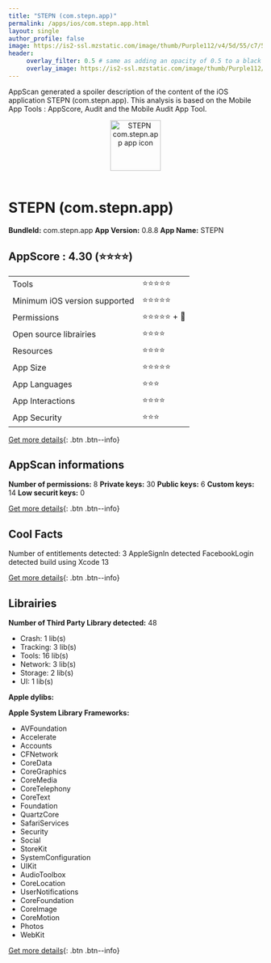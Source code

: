 ```yaml
---
title: "STEPN (com.stepn.app)"
permalink: /apps/ios/com.stepn.app.html
layout: single
author_profile: false
image: https://is2-ssl.mzstatic.com/image/thumb/Purple112/v4/5d/55/c7/5d55c71c-5f6e-0476-8eb6-ba8c15fe37e4/AppIcon-1x_U007emarketing-0-5-0-85-220.png/512x512bb.jpg
header: 
     overlay_filter: 0.5 # same as adding an opacity of 0.5 to a black background
     overlay_image: https://is2-ssl.mzstatic.com/image/thumb/Purple112/v4/5d/55/c7/5d55c71c-5f6e-0476-8eb6-ba8c15fe37e4/AppIcon-1x_U007emarketing-0-5-0-85-220.png/512x512bb.jpg
---
```

AppScan generated a spoiler description of the content of the iOS application STEPN (com.stepn.app). This analysis is based on the Mobile App Tools : AppScore, Audit and the Mobile Audit App Tool.

  
  
<div style="text-align: center;"><img src="https://is2-ssl.mzstatic.com/image/thumb/Purple112/v4/5d/55/c7/5d55c71c-5f6e-0476-8eb6-ba8c15fe37e4/AppIcon-1x_U007emarketing-0-5-0-85-220.png/512x512bb.jpg" width="100" height="100" alt="STEPN com.stepn.app app icon"></div></br>
  
# STEPN (com.stepn.app)

**BundleId:** com.stepn.app
**App Version:** 0.8.8
**App Name:** STEPN


## AppScore : 4.30 (⭐️⭐️⭐️⭐️) 

<table>
<tr><td> Tools </td><td> ⭐️⭐️⭐️⭐️⭐️ </td></tr>
<tr><td> Minimum iOS version supported </td><td> ⭐️⭐️⭐️⭐️⭐️ </td></tr>
<tr><td> Permissions </td><td> ⭐️⭐️⭐️⭐️⭐️ + 🌟 </td></tr>
<tr><td> Open source librairies </td><td> ⭐️⭐️⭐️⭐️ </td></tr>
<tr><td> Resources </td><td> ⭐️⭐️⭐️⭐️ </td></tr>
<tr><td> App Size </td><td> ⭐️⭐️⭐️⭐️⭐️ </td></tr>
<tr><td> App Languages </td><td> ⭐️⭐️⭐️ </td></tr>
<tr><td> App Interactions </td><td> ⭐️⭐️⭐️⭐️ </td></tr>
<tr><td> App Security </td><td> ⭐️⭐️⭐️ </td></tr>
</table>

[Get more details](/pricing.html){: .btn .btn--info}  
  
## AppScan informations 

**Number of permissions:** 8
**Private keys:** 30
**Public keys:** 6
**Custom keys:** 14
**Low securit keys:** 0
  
[Get more details](/pricing.html){: .btn .btn--info}

## Cool Facts

Number of entitlements detected: 3
AppleSignIn detected
FacebookLogin detected
build using Xcode 13
  
[Get more details](/pricing.html){: .btn .btn--info}

## Librairies 
**Number of Third Party Library detected:** 48
- Crash: 1 lib(s)
- Tracking: 3 lib(s)
- Tools: 16 lib(s)
- Network: 3 lib(s)
- Storage: 2 lib(s)
- UI: 1 lib(s)

**Apple dylibs:**


**Apple System Library Frameworks:**
- AVFoundation
- Accelerate
- Accounts
- CFNetwork
- CoreData
- CoreGraphics
- CoreMedia
- CoreTelephony
- CoreText
- Foundation
- QuartzCore
- SafariServices
- Security
- Social
- StoreKit
- SystemConfiguration
- UIKit
- AudioToolbox
- CoreLocation
- UserNotifications
- CoreFoundation
- CoreImage
- CoreMotion
- Photos
- WebKit


  
[Get more details](/pricing.html){: .btn .btn--info}

